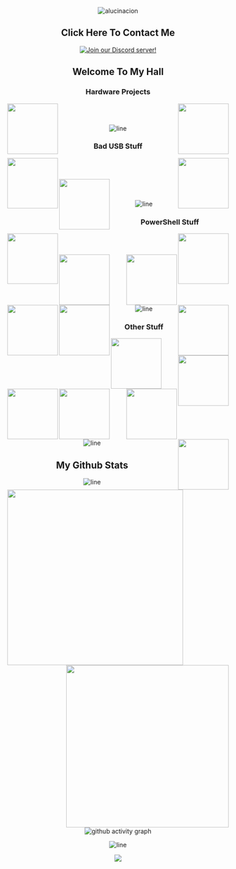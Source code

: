 <div align=center>

![alucinacion](https://i.pinimg.com/736x/62/19/4b/62194bbde2e06ae3e81631de78a4d714.jpg)

<div width="100%" align="center">
<h2 align="center"> Click Here To Contact Me </h2>

<div align=center>

[![Join our Discord server!](https://media.discordapp.net/attachments/1239313578381676625/1363242131032113302/image.png?ex=680551ab&is=6804002b&hm=964b2bdee54b6a25bc73588c5182bf9d894cb1bc860a035f83dd06becc13008a&=&format=webp&quality=lossless)](https://t.me/uhmako)

</div>

<h2 align="center"> Welcome To My Hall </h2>
  
</div>

<div width="100%" align="center">
  
  <h3 align="center"> Hardware Projects </h3>

  <a align="left" href="https://github.com/beigeworm/PicoLogger-Hardware-Keylogger" title="PicoLogger-Hardware-Keylogger"><img align="left" height="115" src="https://github-readme-stats.anuraghazra1.vercel.app/api/pin/?username=beigeworm&repo=PicoLogger-Hardware-Keylogger&theme=highcontrast"></a>

  <a align="right" href="https://github.com/beigeworm/PwnPi-OLED-Build-Guide" title="PwnPi-OLED-Build-Guide"><img align="right" height="115" src="https://github-readme-stats.anuraghazra1.vercel.app/api/pin/?username=beigeworm&repo=PwnPi-OLED-Build-Guide&theme=highcontrast"></a>

<br><br>
</div>

![line](https://github.com/beigeworm/beigeworm/assets/93350544/b88e1150-9cff-411f-877d-84bad395619f)

<div width="100%" align="center">
  
  <h3 align="center"> Bad USB Stuff </h3>
  
  <a align="left" href="https://github.com/beigeworm/BadUSB-Files-For-FlipperZero" title="BadUSB-Files-For-FlipperZero"><img align="left" height="115" src="https://github-readme-stats.anuraghazra1.vercel.app/api/pin/?username=beigeworm&repo=BadUSB-Files-For-FlipperZero&theme=highcontrast"></a>

  <a align="right" href="https://github.com/beigeworm/PwnPi-Scripts" title="PwnPi-Scripts"><img align="right" height="115" src="https://github-readme-stats.anuraghazra1.vercel.app/api/pin/?username=beigeworm&repo=PwnPi-Scripts&theme=highcontrast"></a>
  
<br><br>
  
  <a align="left" href="https://github.com/beigeworm/DigiSpark-BadUSB-Setup-Guide" title="DigiSpark-BadUSB-Setup-Guide"><img align="left" height="115" src="https://github-readme-stats.anuraghazra1.vercel.app/api/pin/?username=beigeworm&repo=DigiSpark-BadUSB-Setup-Guide&theme=highcontrast"></a>

<br><br>
  
</div>
<div>
  
![line](https://github.com/beigeworm/beigeworm/assets/93350544/b88e1150-9cff-411f-877d-84bad395619f)
</div>

<div width="100%" align="center">
<h3 align="center"> PowerShell Stuff </h3>

  <a align="left" href="https://github.com/beigeworm/Powershell-Tools-and-Toys" title="Powershell-Tools-and-Toys"><img align="left" height="115" src="https://github-readme-stats.anuraghazra1.vercel.app/api/pin/?username=beigeworm&repo=Powershell-Tools-and-Toys&theme=highcontrast"></a>

  <a align="right" href="https://github.com/beigeworm/PoshCord-C2" title="PoshCord-C2"><img align="right" height="115" src="https://github-readme-stats.anuraghazra1.vercel.app/api/pin/?username=beigeworm&repo=PoshCord-C2&theme=highcontrast"></a>
  
<br><br>

  <a align="left" href="https://github.com/beigeworm/PoshCryptor" title="PoshCryptor"><img align="left" height="115" src="https://github-readme-stats.anuraghazra1.vercel.app/api/pin/?username=beigeworm&repo=PoshCryptor&theme=highcontrast"></a> 

  <a align="right" href="https://github.com/beigeworm/Posh-LAN" title="Posh-LAN"><img align="right" height="115" src="https://github-readme-stats.anuraghazra1.vercel.app/api/pin/?username=beigeworm&repo=Posh-LAN&theme=highcontrast"></a> 

<br><br>

  <a align="left" href="https://github.com/beigeworm/PoSh-Control" title="PoSh-Control"><img align="left" height="115" src="https://github-readme-stats.anuraghazra1.vercel.app/api/pin/?username=beigeworm&repo=PoSh-Control&theme=highcontrast"></a> 

  <a align="right" href="https://github.com/beigeworm/Posh-Anti-Analysis" title="Posh-LAN"><img align="right" height="115" src="https://github-readme-stats.anuraghazra1.vercel.app/api/pin/?username=beigeworm&repo=Posh-Anti-Analysis&theme=highcontrast"></a> 

<br><br>

  <a align="left" href="https://github.com/beigeworm/Pwsh-Discord-Bot-Control" title="Pwsh-Discord-Bot-Control"><img align="left" height="115" src="https://github-readme-stats.anuraghazra1.vercel.app/api/pin/?username=beigeworm&repo=Pwsh-Discord-Bot-Control&theme=highcontrast"></a> 

</div>  
<div>
  
![line](https://github.com/beigeworm/beigeworm/assets/93350544/b88e1150-9cff-411f-877d-84bad395619f)
</div>

<div width="100%" align="center">
<h3 align="center"> Other Stuff </h3>

  <a align="left" href="https://github.com/beigeworm/GDI-Effects-in-Csharp" title="GDI-Effects-in-Csharp"><img align="left" height="115" src="https://github-readme-stats.anuraghazra1.vercel.app/api/pin/?username=beigeworm&repo=GDI-Effects-in-Csharp&theme=highcontrast"></a>

  <a align="right" href="https://github.com/beigeworm/Login-Portals-HTML" title="Login-Portals-HTML"><img align="right" height="115" src="https://github-readme-stats.anuraghazra1.vercel.app/api/pin/?username=beigeworm&repo=Login-Portals-HTML&theme=highcontrast"></a>

  <br><br>
  
  <a align="left" href="https://github.com/beigeworm/ESP8266-Message-Board" title="ESP8266-Message-Board"><img align="left" height="115" src="https://github-readme-stats.anuraghazra1.vercel.app/api/pin/?username=beigeworm&repo=ESP8266-Message-Board&theme=highcontrast"></a>

  <a align="right" href="https://github.com/beigeworm/Discord-BOTS" title="Discord-BOTS"><img align="right" height="115" src="https://github-readme-stats.anuraghazra1.vercel.app/api/pin/?username=beigeworm&repo=Discord-BOTS&theme=highcontrast"></a>

  <a align="left" href="https://github.com/beigeworm/World-of-Scanners" title="World-of-Scanners"><img align="left" height="115" src="https://github-readme-stats.anuraghazra1.vercel.app/api/pin/?username=beigeworm&repo=World-of-Scanners&theme=highcontrast"></a>

  <a align="right" href="https://github.com/beigeworm/Python-Tools-and-Toys" title="Python-Tools-and-Toys"><img align="right" height="115" src="https://github-readme-stats.anuraghazra1.vercel.app/api/pin/?username=beigeworm&repo=Python-Tools-and-Toys&theme=highcontrast"></a>

</div>
<div>
  
![line](https://github.com/beigeworm/beigeworm/assets/93350544/b88e1150-9cff-411f-877d-84bad395619f)
</div>

<h2 align="center"> My Github Stats </h2>

<div align=center>
<a href="https://github.com/anuraghazra/github-readme-stats" title="Go to Source">
      <img align="left" width=400 src="https://github-readme-streak-stats.herokuapp.com/?user=beigeworm&theme=highcontrast" />
    </a>
<a href="https://github.com/denvercoder1/github-readme-streak-stats" title="Go to Source">
      <img align="right" width=370 src="https://github-readme-stats.vercel.app/api?username=beigeworm&theme=highcontrast" />
    </a>
</div>

![line](https://github.com/beigeworm/beigeworm/assets/93350544/b88e1150-9cff-411f-877d-84bad395619f)

![github activity graph](https://github-readme-activity-graph.vercel.app/graph?username=beigeworm&theme=high-contrast)

![line](https://github.com/beigeworm/beigeworm/assets/93350544/b88e1150-9cff-411f-877d-84bad395619f)

<img src="https://is.gd/ljkabnwdiuj">
